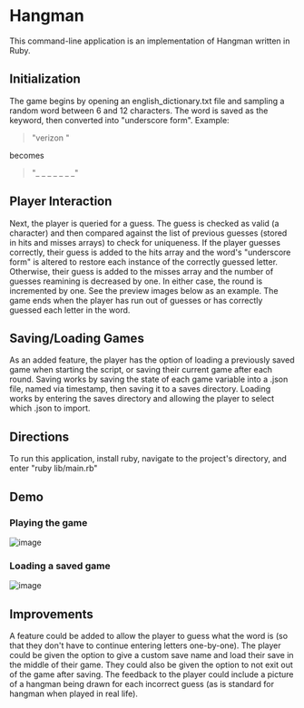 # Hangman
This command-line application is an implementation of Hangman written in Ruby.
## Initialization
The game begins by opening an english_dictionary.txt file and sampling a random word between 6 and 12 characters. The word is saved as the keyword, then converted into "underscore form". Example:
>  "verizon "
>  
  becomes  
>  "_ _ _ _ _ _ _"

## Player Interaction

Next, the player is queried for a guess. The guess is checked as valid (a character) and then compared against the list of previous guesses (stored in hits and misses arrays) to check for uniqueness. If the player guesses correctly, their guess is added to the hits array and the word's "underscore form" is altered to restore each instance of the correctly guessed letter. Otherwise, their guess is added to the misses array and the number of guesses reamining is decreased by one. In either case, the round is incremented by one. See the preview images below as an example. The game ends when the player has run out of guesses or has correctly guessed each letter in the word.

## Saving/Loading Games

As an added feature, the player has the option of loading a previously saved game when starting the script, or saving their current game after each round. Saving works by saving the state of each game variable into a .json file, named via timestamp, then saving it to a saves directory. Loading works by entering the saves directory and allowing the player to select which .json to import. 

## Directions

To run this application, install ruby, navigate to the project's directory, and enter "ruby lib/main.rb"

## Demo
### Playing the game

![image](https://user-images.githubusercontent.com/88121502/165216950-fe7ab29e-1815-4a6d-a133-8123c5c51d04.png)

### Loading a saved game

![image](https://user-images.githubusercontent.com/88121502/165217086-f8e24df7-cb51-4f90-9c6c-446864b79f6c.png)

## Improvements
A feature could be added to allow the player to guess what the word is (so that they don't have to continue entering letters one-by-one). The player could be given the option to give a custom save name and load their save in the middle of their game. They could also be given the option to not exit out of the game after saving. The feedback to the player could include a picture of a hangman being drawn for each incorrect guess (as is standard for hangman when played in real life). 
